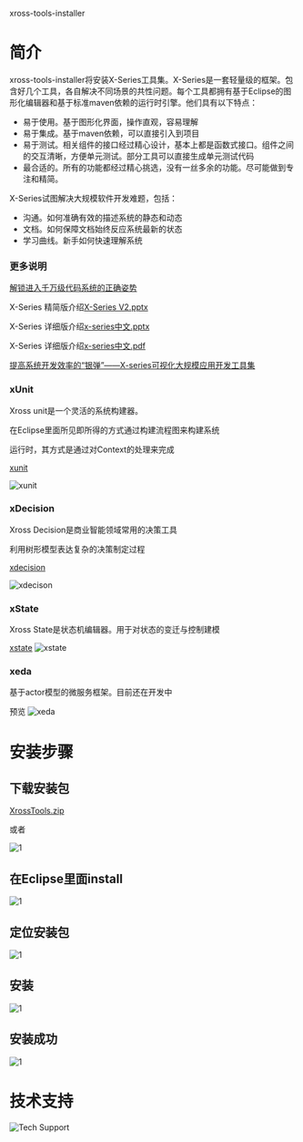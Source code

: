 xross-tools-installer

# 简介
xross-tools-installer将安装X-Series工具集。X-Series是一套轻量级的框架。包含好几个工具，各自解决不同场景的共性问题。每个工具都拥有基于Eclipse的图形化编辑器和基于标准maven依赖的运行时引擎。他们具有以下特点：
* 易于使用。基于图形化界面，操作直观，容易理解
* 易于集成。基于maven依赖，可以直接引入到项目
* 易于测试。相关组件的接口经过精心设计，基本上都是函数式接口。组件之间的交互清晰，方便单元测试。部分工具可以直接生成单元测试代码
* 最合适的。所有的功能都经过精心挑选，没有一丝多余的功能。尽可能做到专注和精简。

X-Series试图解决大规模软件开发难题，包括：
* 沟通。如何准确有效的描述系统的静态和动态
* 文档。如何保障文档始终反应系统最新的状态
* 学习曲线。新手如何快速理解系统

### 更多说明
[解锁进入千万级代码系统的正确姿势](https://v.qq.com/x/page/c0340vrpod1.html)

X-Series 精简版介绍[X-Series V2.pptx](https://github.com/hejiehui/xross-tools-installer/blob/master/doc/X-series%20V2.pptx)

X-Series 详细版介绍[x-series中文.pptx](https://github.com/hejiehui/xross-tools-installer/blob/master/doc/X-Series%20-%20%E4%B8%AD%E6%96%87.pptx)

X-Series 详细版介绍[x-series中文.pdf](https://github.com/hejiehui/xross-tools-installer/blob/master/doc/X-Series%20-%20%E4%B8%AD%E6%96%87.pdf)

[提高系统开发效率的“银弹”——X-series可视化大规模应用开发工具集 ](http://blog.csdn.net/ctrip_tech/article/details/53337622)


### xUnit
Xross unit是一个灵活的系统构建器。

在Eclipse里面所见即所得的方式通过构建流程图来构建系统

运行时，其方式是通过对Context的处理来完成

[xunit](https://github.com/hejiehui/xUnit)

![xunit](https://github.com/hejiehui/xUnit/raw/master/doc/overview.png)

### xDecision
Xross Decision是商业智能领域常用的决策工具

利用树形模型表达复杂的决策制定过程

[xdecision](https://github.com/hejiehui/xDecision)

![xdecison](https://github.com/hejiehui/xDecision/blob/master/doc/overview.png)

### xState
Xross State是状态机编辑器。用于对状态的变迁与控制建模

[xstate](https://github.com/hejiehui/xState)
![xstate](https://github.com/hejiehui/xState/raw/master/doc/overview.png)

### xeda
基于actor模型的微服务框架。目前还在开发中

预览
![xeda](https://github.com/hejiehui/xross-tools-installer/blob/master/doc/xeda.PNG)

# 安装步骤

## 下载安装包
[XrossTools.zip](https://github.com/hejiehui/xross-tools-installer/raw/master/installer/XrossTools.zip)

或者

![1](https://github.com/hejiehui/xross-tools-installer/blob/master/doc/install_2.png)

## 在Eclipse里面install
![1](https://github.com/hejiehui/xross-tools-installer/blob/master/doc/install_1.png)

## 定位安装包
![1](https://github.com/hejiehui/xross-tools-installer/blob/master/doc/install_3.png)

## 安装
![1](https://github.com/hejiehui/xross-tools-installer/blob/master/doc/install_4.png)

## 安装成功
![1](https://github.com/hejiehui/xross-tools-installer/blob/master/doc/install_5.png)

# 技术支持
![Tech Support](https://github.com/hejiehui/xross-tools-installer/blob/master/doc/x-series-tech-support.png)
